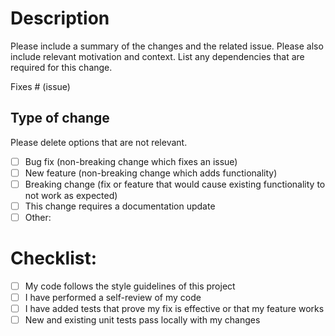 # Description

Please include a summary of the changes and the related issue. Please also include relevant motivation and context. List any dependencies that are required for this change.

Fixes # (issue)

## Type of change

Please delete options that are not relevant.

- [ ] Bug fix (non-breaking change which fixes an issue)
- [ ] New feature (non-breaking change which adds functionality)
- [ ] Breaking change (fix or feature that would cause existing functionality to not work as expected)
- [ ] This change requires a documentation update
- [ ] Other:

# Checklist:

- [ ] My code follows the style guidelines of this project
- [ ] I have performed a self-review of my code
- [ ] I have added tests that prove my fix is effective or that my feature works
- [ ] New and existing unit tests pass locally with my changes
